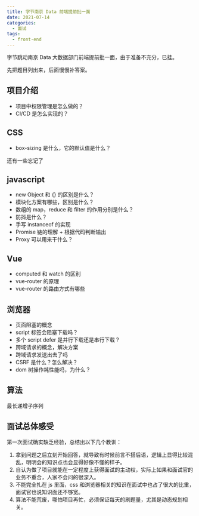 ```yaml
---
title: 字节南京 Data 前端提前批一面
date: 2021-07-14
categories:
  - 面试
tags:
  - front-end
---
```


字节跳动南京 Data 大数据部门前端提前批一面，由于准备不充分，已挂。

先把题目列出来，后面慢慢补答案。

<!-- more -->

## 项目介绍

- 项目中权限管理是怎么做的？
- CI/CD 是怎么实现的？

## CSS

- box-sizing 是什么，它的默认值是什么？

还有一些忘记了

## javascript

- new Object 和 {} 的区别是什么？
- 模块化方案有哪些，区别是什么？
- 数组的 map，reduce 和 filter 的作用分别是什么？
- 防抖是什么？
- 手写 instanceof 的实现
- Promise 链的理解 + 根据代码判断输出
- Proxy 可以用来干什么？

## Vue

- computed 和 watch 的区别
- vue-router 的原理
- vue-router 的路由方式有哪些

## 浏览器

- 页面阻塞的概念
- script 标签会阻塞下载吗？
- 多个 script defer 是并行下载还是串行下载？
- 跨域请求的概念，解决方案
- 跨域请求发送出去了吗
- CSRF 是什么？怎么解决？
- dom 树操作耗性能吗，为什么？

## 算法

最长递增子序列

## 面试总体感受

第一次面试确实缺乏经验，总结出以下几个教训：

1. 拿到问题之后立刻开始回答，就导致有时候前言不搭后语，逻辑上显得比较混乱，明明会的知识点也会显得好像不懂的样子。
2. 自认为做了项目就能在一定程度上获得面试的主动权，实际上如果和面试官的业务不重合，人家不会问的很深入。
3. 不能完全扎在 js 里面，css 和浏览器相关的知识在面试中也占了很大的比重，面试官也说知识面还不够宽。
4. 算法不能荒废，哪怕项目再忙，必须保证每天的刷题量，尤其是动态规划相关。

